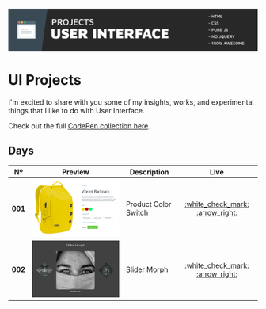 <p align="center">
<a href="http://codepen.io/collection/DNzmyZ/" target="_blank">
<img src="resources/images/ui-github-header.jpg">
</a>
</p>

# UI Projects

I'm excited to share with you some of my insights, works, and experimental things that I like to do with User Interface.

Check out the full [CodePen collection here](http://codepen.io/collection/DNzmyZ/).

## Days
<table>
    <thead>
        <tr>
            <th>Nº</th>
            <th>Preview</th>
            <th>Description</th>
            <th>Live</th>
        </tr>
    </thead>
    <tbody>
        <tr>
            <td><strong>001</strong></td>
            <td><img src="resources/images/thumbnail/ui-001.png"></img></td>
            <td>Product Color Switch</td>
            <td align="center"><a href="https://codepen.io/MichaelAlves/full/zwvxoQ/" target="_blank">:white_check_mark: :arrow_right:</a></td>
        </tr>
        <tr>
            <td><strong>002</strong></td>
            <td><img src="resources/images/thumbnail/ui-002.jpg"></img></td>
            <td>Slider Morph</td>
            <td align="center"><a href="https://codepen.io/MichaelAlves/full/zwvxoQ/" target="_blank">:white_check_mark: :arrow_right:</a></td>
        </tr>
    </tbody>
</table>

<div style="clear:both"></div>
